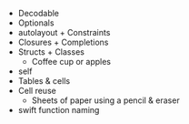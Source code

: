 - Decodable
- Optionals
- autolayout + Constraints
- Closures + Completions
- Structs + Classes
  - Coffee cup or apples
- self
- Tables & cells
- Cell reuse
  - Sheets of paper using a pencil & eraser
- swift function naming
